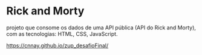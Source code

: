  <h1>Rick and Morty </h1>
<p>projeto que consome os dados de uma API pública (API do Rick and Morty), com as tecnologias: HTML, CSS, JavaScript. </p>

https://cnnay.github.io/zup_desafioFinal/


